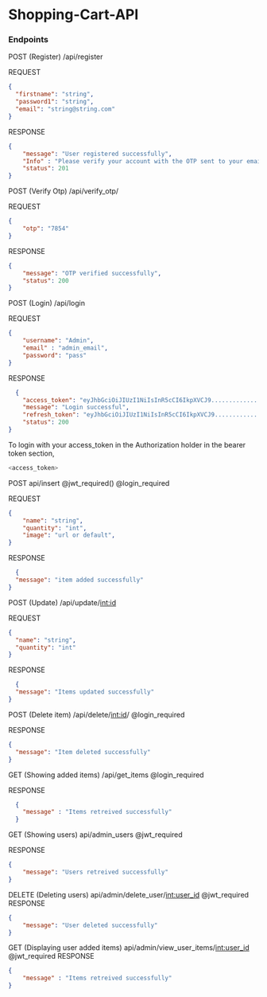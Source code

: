 # Shopping-Cart-API

### Endpoints

POST (Register) /api/register

<!-- To get registered as an admin, make sure the is_admin variable is set to True else you'll be regiatered as a user -->

REQUEST
```json
{
  "firstname": "string",
  "password1": "string",
  "email": "string@string.com"
}
```

RESPONSE
```json 
{
    "message": "User registered successfully",
    "Info" : "Please verify your account with the OTP sent to your email",
    "status": 201
}
```
POST (Verify Otp) /api/verify_otp/<email>


REQUEST
```json 
{
    "otp": "7854"
}
```
RESPONSE
```json
{
    "message": "OTP verified successfully",
    "status": 200
}
```

POST (Login) /api/login


REQUEST
```json
{
    "username": "Admin",
    "email" : "admin_email",
    "password": "pass"
}
```
RESPONSE
```json
  {
    "access_token": "eyJhbGciOiJIUzI1NiIsInR5cCI6IkpXVCJ9..............................",
    "message": "Login successful",
    "refresh_token": "eyJhbGciOiJIUzI1NiIsInR5cCI6IkpXVCJ9........................",
    "status": 200
}
```

To login with your access_token in the Authorization holder in the bearer token section,

```sh
<access_token>
```

<!-- To add an item to cart -->
POST api/insert 
@jwt_required()
@login_required

REQUEST
```json
{
    "name": "string",
    "quantity": "int",
    "image": "url or default",
}
```
RESPONSE
```json
  {
  "message": "item added successfully"
}
```

POST (Update) /api/update/<int:id>

REQUEST
```json
{
  "name": "string",
  "quantity": "int"
}
```
RESPONSE
```json
  {
  "message": "Items updated successfully"
}
```

POST (Delete item)  /api/delete/<int:id>/
@login_required

RESPONSE
```json
{
  "message": "Item deleted successfully"
}
```

GET (Showing added items) /api/get_items 
@login_required

RESPONSE
```json
  {
    "message" : "Items retreived successfully"
  }
```

GET (Showing users) api/admin_users
@jwt_required

RESPONSE
```json
{
    "message": "Users retreived successfully"
}
```

DELETE (Deleting users)   api/admin/delete_user/<int:user_id>
@jwt_required
RESPONSE
```json
{
    "message": "User deleted successfully"
}
```

GET (Displaying user added items)  api/admin/view_user_items/<int:user_id>
@jwt_required
RESPONSE
```json
{
    "message" : "Items retreived successfully"
}
```

<!-- // POST (Verifying OTP) api/verify_otp/<string:email>/
// @jwt_required
// RESPONSE
// json

// {
//     "message": "OTP verified successfully"
// } -->